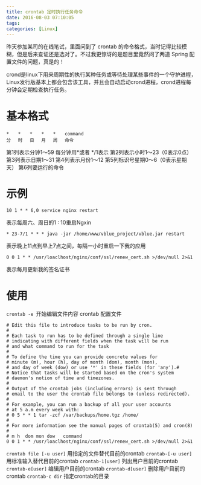 ```yaml
---
title: crontab 定时执行任务命令
date: 2016-08-03 07:10:05
tags: 
categories: [Linux]
---
```


昨天参加某司的在线笔试，里面问到了 crontab 的命令格式，当时记得比较模糊，但是后来查证还是选对了。不过我更惊讶的是题目里竟然问了两道 Spring 配置文件的问题，真是的！

crond是linux下用来周期性的执行某种任务或等待处理某些事件的一个守护进程，Linux发行版基本上都会包含该工具，并且会自动启动crond进程，crond进程每分钟会定期检查执行任务。

# 基本格式
```
*　　*　　*　　*　　*　　command 
分　 时　 日　 月　 周　 命令 
```
第1列表示分钟1～59 每分钟用*或者 */1表示 
第2列表示小时1～23（0表示0点） 
第3列表示日期1～31 
第4列表示月份1～12 
第5列标识号星期0～6（0表示星期天） 
第6列要运行的命令 

# 示例
```
10 1 * * 6,0 service nginx restart
```
表示每周六、周日的1 : 10重启Ngxin

```
* 23-7/1 * * * java -jar /home/www/vblue_project/vblue.jar restart
```
表示晚上11点到早上7点之间，每隔一小时重启一下我的应用

```
0 0 1 * * /usr/loaclhost/nginx/conf/ssl/renew_cert.sh >/dev/null 2>&1
```
表示每月更新我的签名证书

# 使用
`crontab -e `开始编辑文件内容
crontab 配置文件
```
# Edit this file to introduce tasks to be run by cron.
# 
# Each task to run has to be defined through a single line
# indicating with different fields when the task will be run
# and what command to run for the task
# 
# To define the time you can provide concrete values for
# minute (m), hour (h), day of month (dom), month (mon),
# and day of week (dow) or use '*' in these fields (for 'any').# 
# Notice that tasks will be started based on the cron's system
# daemon's notion of time and timezones.
# 
# Output of the crontab jobs (including errors) is sent through
# email to the user the crontab file belongs to (unless redirected).
# 
# For example, you can run a backup of all your user accounts
# at 5 a.m every week with:
# 0 5 * * 1 tar -zcf /var/backups/home.tgz /home/
# 
# For more information see the manual pages of crontab(5) and cron(8)
# 
# m h  dom mon dow   command
0 0 1 * * /usr/loaclhost/nginx/conf/ssl/renew_cert.sh >/dev/null 2>&1
```
`crontab file [-u user]` 用指定的文件替代目前的crontab
`crontab-[-u user]` 用标准输入替代目前的crontab 
`crontab-1[user]` 列出用户目前的crontab 
`crontab-e[user]` 编辑用户目前的crontab 
`crontab-d[user]` 删除用户目前的crontab
`crontab-c dir` 指定crontab的目录